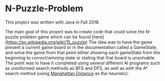 # N-Puzzle-Problem
This project was written with Java in Fall 2018.

The main goal of this project was to create code that could solve the N-puzzle problem game which can be found [here] (https://en.wikipedia.org/wiki/15_puzzle)  The idea was to have the game present a current game board or in the documentation called a GameState, and solve the game from that point either showing each gameState from the beginning to correct/winning state or stating that that board is unsolvable.  The point was to have it completed using several different AI programs such as uninformed search methods as BFS and DFS, as well as with the A* search method (using [Manahattan Distance](https://xlinux.nist.gov/dads/HTML/manhattanDistance.html) as the heuristic).
